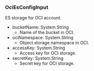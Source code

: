 ### OciEsConfigInput
ES storage for OCI account.

- bucketName: System.String
  - Name of the bucket in OCI.
- ociNamespace: System.String
  - Object storage namespace in OCI.
- accessKey: System.String
  - Access key for OCI storage.
- secretKey: System.String
  - Secret key for OCI storage.
